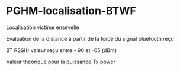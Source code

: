 # PGHM-localisation-BTWF

Localisation victime ensevelie

Evaluation de la distance à partir de la force du signal bluetooth reçu

BT RSSI() valeur reçu entre - 90 et -65 (dBm)

Valeur théorique pour la puissance Tx power


